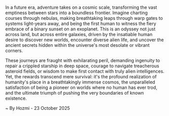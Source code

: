 
In a future era, adventure takes on a cosmic scale, transforming the vast emptiness between stars into a boundless frontier. Imagine charting courses through nebulas, making breathtaking leaps through warp gates to systems light-years away, and being the first human to witness the fiery embrace of a binary sunset on an exoplanet. This is an odyssey not just across land, but across entire galaxies, driven by the insatiable human desire to discover new worlds, encounter diverse alien life, and uncover the ancient secrets hidden within the universe's most desolate or vibrant corners.

These journeys are fraught with exhilarating peril, demanding ingenuity to repair a crippled starship in deep space, courage to navigate treacherous asteroid fields, or wisdom to make first contact with truly alien intelligences. Yet, the rewards transcend mere survival: it's the profound realization of humanity's place in a breathtakingly immense cosmos, the unparalleled satisfaction of being a pioneer on worlds where no human has ever trod, and the ultimate triumph of pushing the very boundaries of known existence.

~ By Hozmi - 23 October 2025
